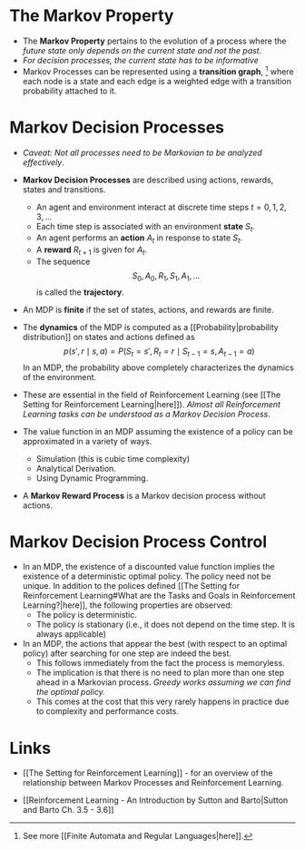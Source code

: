 # The Markov Property
* The **Markov Property** pertains to the evolution of a process where the *future state only depends on the current state and not the past*.
* *For decision processes, the current state has to be informative* 
* Markov Processes can be represented using a **transition graph**, [^1] where each node is a state and each edge is a weighted edge with a transition probability attached to it. 

[^1]: See more [[Finite Automata and Regular Languages|here]].
# Markov Decision Processes
* *Caveat: Not all processes need to be Markovian to be analyzed effectively*. 
* **Markov Decision Processes** are described using actions, rewards, states and transitions.
	* An agent and environment interact at discrete time steps $t=0,1,2,3,\dots$
	* Each time step is associated with an environment **state** $S_t$.
	* An agent performs an **action** $A_t$ in response to state $S_t$.
	* A **reward** $R_{t+1}$ is given for $A_t$.
	* The sequence 
	  $$
	  S_0,A_0,R_1,S_1,A_1,\dots
	  $$
	  is called the **trajectory**.

* An MDP is **finite** if the set of states, actions, and rewards are finite. 
* The **dynamics** of the MDP is computed as a [[Probability|probability distribution]] on states and actions defined as 
  $$
  p(s',r\mid s,a) = P(S_t=s', R_t=r\mid S_{t-1} =s, A_{t-1}=a)
  $$
  In an MDP, the probability above completely characterizes the dynamics of the environment.

* These are essential in the field of Reinforcement Learning (see [[The Setting for Reinforcement Learning|here]]). *Almost all Reinforcement Learning tasks can be understood as a Markov Decision Process*.
* The value function in an MDP assuming the existence of a policy can be approximated in a variety of ways.
	* Simulation (this is cubic time complexity)
	* Analytical Derivation. 
	* Using Dynamic Programming. 

* A **Markov Reward Process** is a Markov decision process without actions. 
# Markov Decision Process Control
* In an MDP, the existence of a discounted value function implies the existence of a deterministic optimal policy. The policy need not be unique. In addition to the polices defined [[The Setting for Reinforcement Learning#What are the Tasks and Goals in Reinforcement Learning?|here]], the following properties are observed:
	* The policy is deterministic.
	* The policy is stationary (i.e., it does not depend on the time step. It is always applicable)
* In an MDP, the actions that appear the best (with respect to an optimal policy) after searching for one step are indeed the best. 
	* This follows immediately from the fact the process is memoryless.
	* The implication is that there is no need to plan more than one step ahead in a Markovian process. *Greedy works assuming we can find the optimal policy.* 
	* This comes at the cost that this very rarely happens in practice due to complexity and performance costs.
# Links
* [[The Setting for Reinforcement Learning]] - for an overview of the relationship between Markov Processes and Reinforcement Learning.

*  [[Reinforcement Learning - An Introduction by Sutton and Barto|Sutton and Barto Ch. 3.5 - 3.6]]


